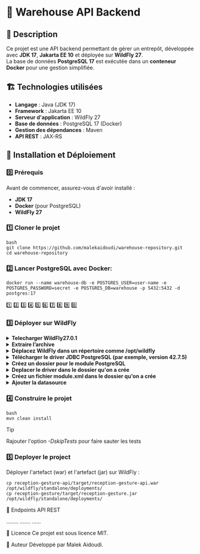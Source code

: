 # 🚀 Warehouse API Backend  

## 📖 Description  
Ce projet est une API backend permettant de gérer un entrepôt, développée avec **JDK 17**, **Jakarta EE 10** et déployée sur **WildFly 27**.  
La base de données **PostgreSQL 17** est exécutée dans un **conteneur Docker** pour une gestion simplifiée.  

## 🏗 Technologies utilisées  
- **Langage** : Java (JDK 17)  
- **Framework** : Jakarta EE 10  
- **Serveur d'application** : WildFly 27  
- **Base de données** : PostgreSQL 17 (Docker)  
- **Gestion des dépendances** : Maven  
- **API REST** : JAX-RS  

## 🚀 Installation et Déploiement  

### 0️⃣ Prérequis  
Avant de commencer, assurez-vous d'avoir installé :  
- **JDK 17**  
- **Docker** (pour PostgreSQL)  
- **WildFly 27**  

### 1️⃣ Cloner le projet  
```
bash
git clone https://github.com/malekaidoudi/warehouse-repository.git
cd warehouse-repository
```
###  2️⃣ Lancer PostgreSQL avec Docker:
```
docker run --name warehouse-db -e POSTGRES_USER=user-name -e POSTGRES_PASSWORD=secret -e POSTGRES_DB=warehouse -p 5432:5432 -d postgres:17
```
1️⃣ 2️⃣ 3️⃣ 4️⃣ 5️⃣ 6️⃣ 7️⃣ 8️⃣ 9️⃣ 0️⃣


### 3️⃣ Déployer sur WildFly
<details>
<summary><strong>Telecharger WildFly27.0.1</strong></summary>

 ```
bash
wget https://github.com/wildfly/wildfly/releases/download/27.0.1.Final/wildfly-27.0.1.Final.zip
```
</details>
<details>
<summary><strong>Extraire l’archive</strong></summary>

```bash
unzip wildfly-27.0.1.Final.zip
```
</details>
<details>
  <summary><strong>Déplacez WildFly dans un répertoire comme /opt/wildfly</strong></summary>
  
```
bash
sudo mv wildfly-27.0.1.Final /opt/wildfly
```
</details>
<details>
  <summary><strong>Télécharger le driver JDBC PostgreSQL (par exemple, version 42.7.5)</strong></summary>
  
```
bash
wget -P /tmp https://jdbc.postgresql.org/download/postgresql-42.7.5.jar
```
</details>
<details>
  <summary><strong>Créez un dossier pour le module PostgreSQL</strong></summary>
  
```
bash
mkdir -p /opt/wildfly/modules/org/postgresql/main
```
</details>
<details>
  <summary><strong>Deplacer le driver dans le dossier qu'on a crée</strong></summary>

```
bash
mv /tmp/postgresql-42.7.5.jar /opt/wildfly/modules/org/postgresql/main/
```
</details>
<details>
  <summary><strong>Créez un fichier module.xml dans le dossier qu'on a crée</strong></summary>
  
```
bash
cat > /opt/wildfly/modules/org/postgresql/main/module.xml <<EOF
<?xml version="1.0" encoding="UTF-8"?>
<module xmlns="urn:jboss:module:1.9" name="org.postgresql">
    <resources>
        <resource-root path="postgresql-42.7.3.jar"/>
    </resources>
    <dependencies>
        <module name="javax.api"/>
        <module name="javax.transaction.api"/>
    </dependencies>
</module>
EOF
```
</details>
<details>
  <summary><strong>Ajouter la datasource</strong></summary>

```
bash
/opt/wildfly/bin/jboss-cli.sh --connect <<EOF
/subsystem=datasources/data-source=WarehouseDS:add(jndi-name="java:/WarehouseDS", enabled=true, driver-name="postgresql", connection-url="jdbc:postgresql://localhost:5432/warehouse", user-name="postgres", password="root")
/subsystem=datasources/data-source=WarehouseDS:write-attribute(name=valid-connection-checker-class-name, value="org.jboss.jca.adapters.jdbc.extensions.postgres.PostgreSQLValidConnectionChecker")
/subsystem=datasources/data-source=WarehouseDS:write-attribute(name=background-validation, value=true)
/subsystem=datasources/data-source=WarehouseDS:write-attribute(name=exception-sorter-class-name, value="org.jboss.jca.adapters.jdbc.extensions.postgres.PostgreSQLExceptionSorter")
/subsystem=datasources/jdbc-driver=postgresql:add(driver-name="postgresql", driver-module-name="org.postgresql", driver-class-name="org.postgresql.Driver")
EOF
```
</details>

### 4️⃣ Construire le projet

```
bash
mvn clean install
```
> [!TIP]
> Rajouter l'option <i>-DskipTests</i> pour faire sauter les tests 

### 5️⃣ Deployer le project

Déployer l'artefact (war) et l'artefact (jar) sur WildFly :

```
cp reception-gesture-api/target/reception-gesture-api.war /opt/wildfly/standalone/deployments/
cp reception-gesture/target/reception-gesture.jar /opt/wildfly/standalone/deployments/
```
📌 Endpoints API REST

........
.......
......

📜 Licence
Ce projet est sous licence MIT.

👥 Auteur
Développé par Malek Aidoudi.
